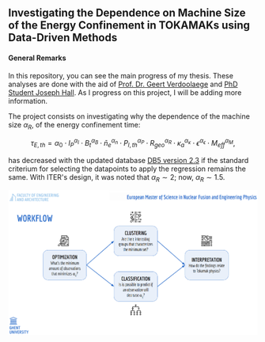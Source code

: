 
## Investigating the Dependence on Machine Size of the Energy Confinement in TOKAMAKs using Data-Driven Methods



#### General Remarks

In this repository, you can see the main progress of my thesis. These analyses are done with the aid of [Prof. Dr. Geert Verdoolaege](https://biblio.ugent.be/person/801001344620) and [PhD Student Joseph Hall](https://telefoonboek.ugent.be/nl/people/802003618944). As I progress on this project, I will be adding more information.


The project consists on investigating why the dependence of the machine size $\alpha_R$, of the energy confinement time:

$$
    \tau_{E,th} = \alpha_0\cdot I_P^{\alpha_I}\cdot B^{\alpha_B}_t\cdot \bar{n}^{\alpha_n}_e  \cdot P^{\alpha_P}_{l,th}\cdot R^{\alpha_R}_{geo}\cdot \kappa^{\alpha_\kappa}_a\cdot \epsilon^{\alpha_\epsilon}\cdot M^{\alpha_M}_{eff},
$$


has decreased with the updated database [DB5 version 2.3](https://dataspace.princeton.edu/handle/88435/dsp01m900nx49h) if the standard criterium for selecting the datapoints to apply the regression remains the same. With ITER's design, it was noted that $\alpha_R \sim 2$; now, $\alpha_R \sim 1.5$.


<p align="center">

![Workflow](workflow.png)

</p>